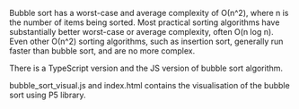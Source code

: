 Bubble sort has a worst-case and average complexity of О(n^2), where n is the number of items being sorted. Most practical sorting algorithms have substantially better worst-case or average complexity, often O(n log n). Even other О(n^2) sorting algorithms, such as insertion sort, generally run faster than bubble sort, and are no more complex.

There is a TypeScript version and the JS version of bubble sort algorithm.

bubble_sort_visual.js and index.html contains the visualisation of the bubble sort using P5 library.